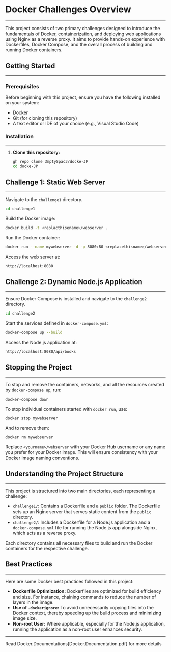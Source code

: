 # Docker Challenges Overview

---

This project consists of two primary challenges designed to introduce the fundamentals of Docker, containerization, and deploying web applications using Nginx as a reverse proxy. It aims to provide hands-on experience with Dockerfiles, Docker Compose, and the overall process of building and running Docker containers.

## Getting Started

---

### Prerequisites

Before beginning with this project, ensure you have the following installed on your system:

- Docker
- Git (for cloning this repository)
- A text editor or IDE of your choice (e.g., Visual Studio Code)

### Installation

---

1. **Clone this repository:**

   ```bash
   gh repo clone 3mptySpac3/docke-JP
   cd docke-JP
   ```

## Challenge 1: Static Web Server

---

Navigate to the `challenge1` directory.

```bash
cd challenge1
```

Build the Docker image:

```bash
docker build -t <replacthisename>/webserver .
```

Run the Docker container:

```bash
docker run --name mywebserver -d -p 8080:80 <replacethisname>/webserver
```

Access the web server at:

```bash
http://localhost:8080
```

## Challenge 2: Dynamic Node.js Application

---

Ensure Docker Compose is installed and navigate to the `challenge2` directory.

```bash
cd challenge2
```

Start the services defined in `docker-compose.yml`:

```bash
docker-compose up --build
```

Access the Node.js application at:

```bash
http://localhost:8080/api/books
```

## Stopping the Project

---

To stop and remove the containers, networks, and all the resources created by `docker-compose up`, run:

```bash
docker-compose down
```

To stop individual containers started with `docker run`, use:

```bash
docker stop mywebserver
```

And to remove them:

```bash
docker rm mywebserver
```

Replace `<yourname>/webserver` with your Docker Hub username or any name you prefer for your Docker image. This will ensure consistency with your Docker image naming conventions.

## Understanding the Project Structure

---

This project is structured into two main directories, each representing a challenge:

- `challenge1/`: Contains a Dockerfile and a `public` folder. The Dockerfile sets up an Nginx server that serves static content from the `public` directory.
- `challenge2/`: Includes a Dockerfile for a Node.js application and a `docker-compose.yml` file for running the Node.js app alongside Nginx, which acts as a reverse proxy.

Each directory contains all necessary files to build and run the Docker containers for the respective challenge.

## Best Practices

---

Here are some Docker best practices followed in this project:

- **Dockerfile Optimization:** Dockerfiles are optimized for build efficiency and size. For instance, chaining commands to reduce the number of layers in the image.
- **Use of `.dockerignore`:** To avoid unnecessarily copying files into the Docker context, thereby speeding up the build process and minimizing image size.
- **Non-root User:** Where applicable, especially for the Node.js application, running the application as a non-root user enhances security.

---

Read Docker.Documentations[Docker.Documentation.pdf] for more details
